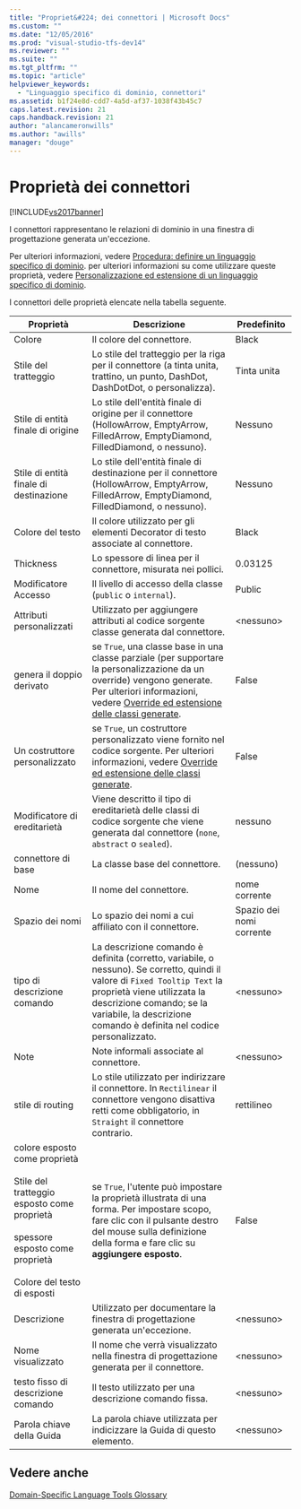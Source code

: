 ```yaml
---
title: "Propriet&#224; dei connettori | Microsoft Docs"
ms.custom: ""
ms.date: "12/05/2016"
ms.prod: "visual-studio-tfs-dev14"
ms.reviewer: ""
ms.suite: ""
ms.tgt_pltfrm: ""
ms.topic: "article"
helpviewer_keywords: 
  - "Linguaggio specifico di dominio, connettori"
ms.assetid: b1f24e8d-cdd7-4a5d-af37-1038f43b45c7
caps.latest.revision: 21
caps.handback.revision: 21
author: "alancameronwills"
ms.author: "awills"
manager: "douge"
---
```

# Propriet&#224; dei connettori
[!INCLUDE[vs2017banner](../code-quality/includes/vs2017banner.md)]

I connettori rappresentano le relazioni di dominio in una finestra di progettazione generata un'eccezione.  
  
 Per ulteriori informazioni, vedere [Procedura: definire un linguaggio specifico di dominio](../modeling/how-to-define-a-domain-specific-language.md).  per ulteriori informazioni su come utilizzare queste proprietà, vedere [Personalizzazione ed estensione di un linguaggio specifico di dominio](../modeling/customizing-and-extending-a-domain-specific-language.md).  
  
 I connettori delle proprietà elencate nella tabella seguente.  
  
|Proprietà|Descrizione|Predefinito|  
|---------------|-----------------|-----------------|  
|Colore|Il colore del connettore.|Black|  
|Stile del tratteggio|Lo stile del tratteggio per la riga per il connettore \(a tinta unita, trattino, un punto, DashDot, DashDotDot, o personalizza\).|Tinta unita|  
|Stile di entità finale di origine|Lo stile dell'entità finale di origine per il connettore \(HollowArrow, EmptyArrow, FilledArrow, EmptyDiamond, FilledDiamond, o nessuno\).|Nessuno|  
|Stile di entità finale di destinazione|Lo stile dell'entità finale di destinazione per il connettore \(HollowArrow, EmptyArrow, FilledArrow, EmptyDiamond, FilledDiamond, o nessuno\).|Nessuno|  
|Colore del testo|Il colore utilizzato per gli elementi Decorator di testo associate al connettore.|Black|  
|Thickness|Lo spessore di linea per il connettore, misurata nei pollici.|0.03125|  
|Modificatore Accesso|Il livello di accesso della classe \(`public` o  `internal`\).|Public|  
|Attributi personalizzati|Utilizzato per aggiungere attributi al codice sorgente classe generata dal connettore.|\<nessuno\>|  
|genera il doppio derivato|se `True`, una classe base in una classe parziale \(per supportare la personalizzazione da un override\) vengono generate.  Per ulteriori informazioni, vedere [Override ed estensione delle classi generate](../modeling/overriding-and-extending-the-generated-classes.md).|False|  
|Un costruttore personalizzato|se `True`, un costruttore personalizzato viene fornito nel codice sorgente.  Per ulteriori informazioni, vedere [Override ed estensione delle classi generate](../modeling/overriding-and-extending-the-generated-classes.md).|False|  
|Modificatore di ereditarietà|Viene descritto il tipo di ereditarietà delle classi di codice sorgente che viene generata dal connettore \(`none`,  `abstract` o  `sealed`\).|nessuno|  
|connettore di base|La classe base del connettore.|\(nessuno\)|  
|Nome|Il nome del connettore.|nome corrente|  
|Spazio dei nomi|Lo spazio dei nomi a cui affiliato con il connettore.|Spazio dei nomi corrente|  
|tipo di descrizione comando|La descrizione comando è definita \(corretto, variabile, o nessuno\).  Se corretto, quindi il valore di `Fixed Tooltip Text` la proprietà viene utilizzata la descrizione comando; se la variabile, la descrizione comando è definita nel codice personalizzato.|\<nessuno\>|  
|Note|Note informali associate al connettore.|\<nessuno\>|  
|stile di routing|Lo stile utilizzato per indirizzare il connettore.  In `Rectilinear` il connettore vengono disattiva retti come obbligatorio, in  `Straight` il connettore contrario.|rettilineo|  
|colore esposto come proprietà<br /><br /> Stile del tratteggio esposto come proprietà<br /><br /> spessore esposto come proprietà<br /><br /> Colore del testo di esposti|se `True`, l'utente può impostare la proprietà illustrata di una forma.  Per impostare scopo, fare clic con il pulsante destro del mouse sulla definizione della forma e fare clic su **aggiungere esposto**.|False|  
|Descrizione|Utilizzato per documentare la finestra di progettazione generata un'eccezione.|\<nessuno\>|  
|Nome visualizzato|Il nome che verrà visualizzato nella finestra di progettazione generata per il connettore.|\<nessuno\>|  
|testo fisso di descrizione comando|Il testo utilizzato per una descrizione comando fissa.|\<nessuno\>|  
|Parola chiave della Guida|La parola chiave utilizzata per indicizzare la Guida di questo elemento.|\<nessuno\>|  
  
## Vedere anche  
 [Domain\-Specific Language Tools Glossary](http://msdn.microsoft.com/it-it/ca5e84cb-a315-465c-be24-76aa3df276aa)